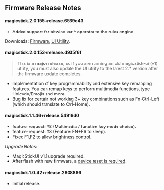 ## Firmware Release Notes

#### magicstick.2.0.155+release.6569e43
- Added support for bitwise xor ^ operator to the rules engine.

Downloads: [Firmware](https://github.com/samartzidis/magicstick.io/releases/tag/magicstick.2.0.155), [UI Utility](https://github.com/samartzidis/magicstick.io/releases/tag/magicstick-ui.2.0.7).

#### magicstick.2.0.153+release.d935f6f
> This is a **major** release, so if you are running an old magicstick-ui (v1) utility, you must also update the UI utility to the latest 2.* version after the firmware update completes.
- Implementation of key programmability and extensive key remapping features. You can remap keys to perform multimedia functions, type Unicode/Emojis and more.
- Bug fix for certain not working 3+ key combinations such as Fn-Ctrl-Left (which should translate to Ctrl-Home).

#### magicstick.1.1.46+release.54916d0
- feature-request: #8 (Multimedia / function key mode choice).
- feature-request: #3 (Feature: FN+F6 to sleep).
- Fixed F1,F2 to allow brightness control.

_Upgrade Notes:_
- [MagicStickUI](https://github.com/samartzidis/magicstick.io/releases) v1.1 upgrade required.
- After flash with new firmware, a [device reset is required](https://github.com/samartzidis/magicstick.io/blob/main/docs/README.md#factory-resetting-the-device).

#### magicstick.1.0.42+release.2808866
- Initial release.

